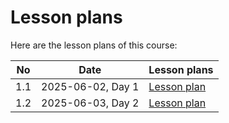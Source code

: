 # Lesson plans

Here are the lesson plans of this course:

No |Date                     |Lesson plans
---|-------------------------|--------------------------------
1.1|2025-06-02, Day 1        |[Lesson plan](20250602/README.md)
1.2|2025-06-03, Day 2        |[Lesson plan](20250603/README.md)
